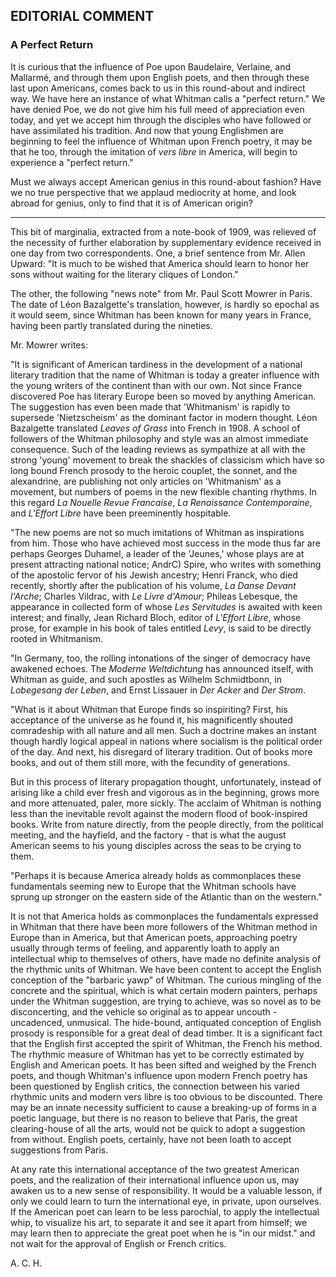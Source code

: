 ## EDITORIAL COMMENT


### A Perfect Return


It is curious that the influence of Poe upon Baudelaire, Verlaine, and Mallarmé, and through them upon English poets, and then through these last upon Americans, comes back to us in this round-about and indirect way. We have here an instance of what Whitman calls a "perfect return." We have denied Poe, we do not give him his full meed of appreciation even today, and yet we accept him through the disciples who have followed or have assimilated his tradition. And now that young Englishmen are beginning to feel the influence of Whitman upon French poetry, it may be that he too, through the imitation of _vers libre_ in America, will begin to experience a "perfect return." 


Must we always accept American genius in this round-about fashion? Have we no true perspective that we applaud mediocrity at home, and look abroad for genius, only to find that it is of American origin?

---

This bit of marginalia, extracted from a note-book of 1909, was relieved of the necessity of further elaboration by supplementary evidence received in one day from two correspondents. One, a brief sentence from Mr. Allen Upward: "It is much to be wished that America should learn to honor her sons without waiting for the literary cliques of London." 


The other, the following "news note" from Mr. Paul Scott Mowrer in Paris. The date of Léon Bazalgette's translation, however, is hardly so epochal as it would seem, since Whitman has been known for many years in France, having been partly translated during the nineties. 


Mr. Mowrer writes:  


"It is significant of American tardiness in the development of a national literary tradition that the name of Whitman is today a greater influence with the young writers of the continent than with our own. Not since France discovered Poe has literary Europe been so moved by anything American. The suggestion has even been made that 'Whitmanism' is rapidly to supersede 'Nietzscheism' as the dominant factor in modern thought. Léon Bazalgette translated _Leaves of Grass_ into French in 1908. A school of followers of the Whitman philosophy and style was an almost immediate consequence. Such of the leading reviews as sympathize at all with the strong 'young' movement to break the shackles of classicism which have so long bound French prosody to the heroic couplet, the sonnet, and the alexandrine, are publishing not only articles on 'Whitmanism' as a movement, but numbers of poems in the new flexible chanting rhythms. In this regard _La Nouelle Revue Francaise_, _La Renaissance Contemporaine_, and _L'Effort Libre_ have been preeminently hospitable. 


"The new poems are not so much imitations of Whitman as inspirations from him. Those who have achieved most success in the mode thus far are perhaps Georges Duhamel, a leader of the 'Jeunes,' whose plays are at present attracting national notice; AndrC) Spire, who writes with something of the apostolic fervor of his Jewish ancestry; Henri Franck, who died recently, shortly after the publication of his volume, _La Danse Devant l'Arche_; Charles Vildrac, with _Le Livre d'Amour_; Phileas Lebesque, the appearance in collected form of whose _Les Servitudes_ is awaited with keen interest; and finally, Jean Richard Bloch, editor of _L'Effort Libre_, whose prose, for example in his book of tales entitled _Levy_, is said to be directly rooted in Whitmanism.


"In Germany, too, the rolling intonations of the singer of democracy have awakened echoes. The _Moderne Weltdichtung_ has announced itself, with Whitman as guide, and such apostles as Wilhelm Schmidtbonn, in _Lobegesang der Leben_, and Ernst Lissauer in _Der Acker_ and _Der Strom_. 


"What is it about Whitman that Europe finds so inspiriting? First, his acceptance of the universe as he found it, his magnificently shouted comradeship with all nature and all men. Such a doctrine makes an instant though hardly logical appeal in nations where socialism is the political order of the day. And next, his disregard of literary tradition. Out of books more books, and out of them still more, with the fecundity of generations. 


But in this process of literary propagation thought, unfortunately, instead of arising like a child ever fresh and vigorous as in the beginning, grows more and more attenuated, paler, more sickly. The acclaim of Whitman is nothing less than the inevitable revolt against the modern flood of book-inspired books. Write from nature directly, from the people directly, from the political meeting, and the hayfield, and the factory - that is what the august American seems to his young disciples across the seas to be crying to them.


"Perhaps it is because America already holds as commonplaces these fundamentals seeming new to Europe that the Whitman schools have sprung up stronger on the eastern side of the Atlantic than on the western."


It is not that America holds as commonplaces the fundamentals expressed in Whitman that there have been more followers of the Whitman method in Europe than in America, but that American poets, approaching poetry usually through terms of feeling, and apparently loath to apply an intellectual whip to themselves of others, have made no definite analysis of the rhythmic units of Whitman. We have been content to accept the English conception of the "barbaric yawp" of Whitman. The curious mingling of the concrete and the spiritual, which is what certain modern painters, perhaps under the Whitman suggestion, are trying to achieve, was so novel as to be disconcerting, and the vehicle so original as to appear uncouth - uncadenced, unmusical. The hide-bound, antiquated conception of English prosody is responsible for a great deal of dead timber. It is a significant fact that the English first accepted the spirit of Whitman, the French his method. The rhythmic measure of Whitman has yet to be correctly estimated by English and American poets. It has been sifted and weighed by the French poets, and though Whitman's influence upon modern French poetry has been questioned by English critics, the connection between his varied rhythmic units and modern vers libre is too obvious to be discounted. There may be an innate necessity sufficient to cause a breaking-up of forms in a poetic language, but there is no reason to believe that Paris, the great clearing-house of all the arts, would not be quick to adopt a suggestion from without. English poets, certainly, have not been loath to accept suggestions from Paris. 


At any rate this international acceptance of the two greatest American poets, and the realization of their international influence upon us, may awaken us to a new sense of responsibility. It would be a valuable lesson, if only we could learn to turn the international eye, in private, upon ourselves. If the American poet can learn to be less parochial, to apply the intellectual whip, to visualize his art, to separate it and see it apart from himself; we may learn then to appreciate the great poet when  he is "in our midst." and not wait for the approval of English or French critics. 


A. C. H.

